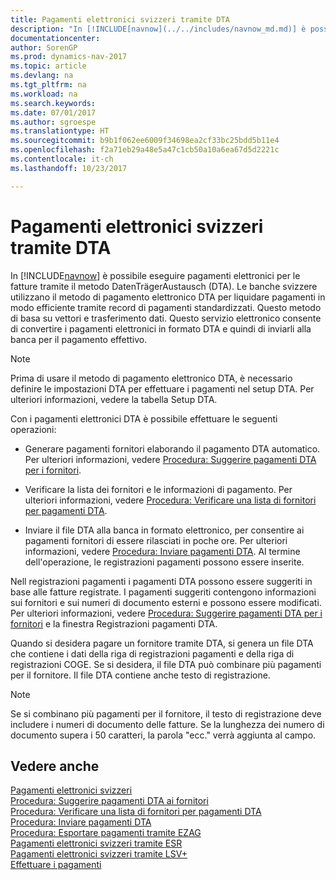 ```yaml
---
title: Pagamenti elettronici svizzeri tramite DTA
description: "In [!INCLUDE[navnow](../../includes/navnow_md.md)] è possibile eseguire pagamenti elettronici per le fatture tramite il metodo DatenTrägerAustausch (DTA). Le banche svizzere utilizzano il metodo di pagamento elettronico DTA per liquidare pagamenti in modo efficiente tramite record di pagamenti standardizzati."
documentationcenter: 
author: SorenGP
ms.prod: dynamics-nav-2017
ms.topic: article
ms.devlang: na
ms.tgt_pltfrm: na
ms.workload: na
ms.search.keywords: 
ms.date: 07/01/2017
ms.author: sgroespe
ms.translationtype: HT
ms.sourcegitcommit: b9b1f062ee6009f34698ea2cf33bc25bdd5b11e4
ms.openlocfilehash: f2a71eb29a48e5a47c1cb50a10a6ea67d5d2221c
ms.contentlocale: it-ch
ms.lasthandoff: 10/23/2017

---
```

# <a name="swiss-electronic-payments-using-dta"></a>Pagamenti elettronici svizzeri tramite DTA
In [!INCLUDE[navnow](../../includes/navnow_md.md)] è possibile eseguire pagamenti elettronici per le fatture tramite il metodo DatenTrägerAustausch (DTA). Le banche svizzere utilizzano il metodo di pagamento elettronico DTA per liquidare pagamenti in modo efficiente tramite record di pagamenti standardizzati. Questo metodo di basa su vettori e trasferimento dati. Questo servizio elettronico consente di convertire i pagamenti elettronici in formato DTA e quindi di inviarli alla banca per il pagamento effettivo.  

> [!NOTE]  
>  Prima di usare il metodo di pagamento elettronico DTA, è necessario definire le impostazioni DTA per effettuare i pagamenti nel setup DTA. Per ulteriori informazioni, vedere la tabella Setup DTA.  

Con i pagamenti elettronici DTA è possibile effettuare le seguenti operazioni:  

- Generare pagamenti fornitori elaborando il pagamento DTA automatico. Per ulteriori informazioni, vedere [Procedura: Suggerire pagamenti DTA per i fornitori](how-to-suggest-dta-payment-for-vendors.md).  

- Verificare la lista dei fornitori e le informazioni di pagamento. Per ulteriori informazioni, vedere [Procedura: Verificare una lista di fornitori per pagamenti DTA](how-to-verify-a-list-of-vendors-for-dta-payments.md).  

- Inviare il file DTA alla banca in formato elettronico, per consentire ai pagamenti fornitori di essere rilasciati in poche ore. Per ulteriori informazioni, vedere [Procedura: Inviare pagamenti DTA](how-to-submit-dta-payments.md). Al termine dell'operazione, le registrazioni pagamenti possono essere inserite.  

Nell registrazioni pagamenti i pagamenti DTA possono essere suggeriti in base alle fatture registrate. I pagamenti suggeriti contengono informazioni sui fornitori e sui numeri di documento esterni e possono essere modificati. Per ulteriori informazioni, vedere [Procedura: Suggerire pagamenti DTA per i fornitori](how-to-suggest-dta-payment-for-vendors.md) e la finestra Registrazioni pagamenti DTA.  

Quando si desidera pagare un fornitore tramite DTA, si genera un file DTA che contiene i dati della riga di registrazioni pagamenti e della riga di registrazioni COGE. Se si desidera, il file DTA può combinare più pagamenti per il fornitore. Il file DTA contiene anche testo di registrazione.  

> [!NOTE]  
>  Se si combinano più pagamenti per il fornitore, il testo di registrazione deve includere i numeri di documento delle fatture. Se la lunghezza dei numero di documento supera i 50 caratteri, la parola "ecc." verrà aggiunta al campo.  

## <a name="see-also"></a>Vedere anche  
 [Pagamenti elettronici svizzeri](swiss-electronic-payments.md)   
 [Procedura: Suggerire pagamenti DTA ai fornitori](how-to-suggest-dta-payment-for-vendors.md)   
 [Procedura: Verificare una lista di fornitori per pagamenti DTA](how-to-verify-a-list-of-vendors-for-dta-payments.md)   
 [Procedura: Inviare pagamenti DTA](how-to-submit-dta-payments.md)   
 [Procedura: Esportare pagamenti tramite EZAG](how-to-export-payments-using-ezag.md)   
 [Pagamenti elettronici svizzeri tramite ESR](swiss-electronic-payments-using-esr.md)   
 [Pagamenti elettronici svizzeri tramite LSV+](swiss-electronic-payments-using-lsv-.md)  
 [Effettuare i pagamenti](../../payables-make-payments.md) 

